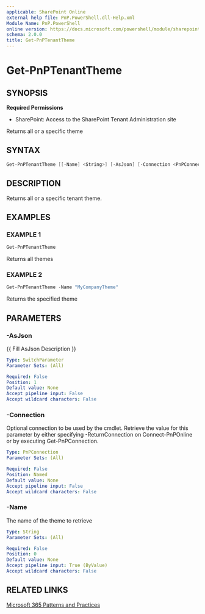 ```yaml
---
applicable: SharePoint Online
external help file: PnP.PowerShell.dll-Help.xml
Module Name: PnP.PowerShell
online version: https://docs.microsoft.com/powershell/module/sharepoint-pnp/get-pnptenanttheme
schema: 2.0.0
title: Get-PnPTenantTheme
---
```


# Get-PnPTenantTheme

## SYNOPSIS

**Required Permissions**

* SharePoint: Access to the SharePoint Tenant Administration site

Returns all or a specific theme

## SYNTAX

```powershell
Get-PnPTenantTheme [[-Name] <String>] [-AsJson] [-Connection <PnPConnection>] [<CommonParameters>]
```

## DESCRIPTION
Returns all or a specific tenant theme.

## EXAMPLES

### EXAMPLE 1
```powershell
Get-PnPTenantTheme
```

Returns all themes

### EXAMPLE 2
```powershell
Get-PnPTenantTheme -Name "MyCompanyTheme"
```

Returns the specified theme

## PARAMETERS

### -AsJson
{{ Fill AsJson Description }}

```yaml
Type: SwitchParameter
Parameter Sets: (All)

Required: False
Position: 1
Default value: None
Accept pipeline input: False
Accept wildcard characters: False
```

### -Connection
Optional connection to be used by the cmdlet. Retrieve the value for this parameter by either specifying -ReturnConnection on Connect-PnPOnline or by executing Get-PnPConnection.

```yaml
Type: PnPConnection
Parameter Sets: (All)

Required: False
Position: Named
Default value: None
Accept pipeline input: False
Accept wildcard characters: False
```

### -Name
The name of the theme to retrieve

```yaml
Type: String
Parameter Sets: (All)

Required: False
Position: 0
Default value: None
Accept pipeline input: True (ByValue)
Accept wildcard characters: False
```

## RELATED LINKS

[Microsoft 365 Patterns and Practices](https://aka.ms/m365pnp)